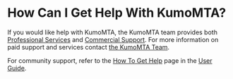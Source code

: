 # How Can I Get Help With KumoMTA?

If you would like help with KumoMTA, the KumoMTA team provides both [Professional Services](https://kumomta.com/services) and [Commercial Support](https://kumomta.com/support). For more information on paid support and services contact [the KumoMTA Team](mailto:hello@kumomta.com).

For community support, refer to the [How To Get Help](../userguide/general/get_help.md) page in the [User Guide](../userguide/index.md).